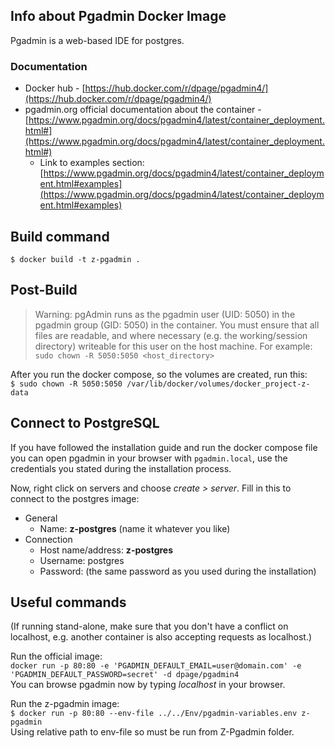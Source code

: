 ## Info about Pgadmin Docker Image
Pgadmin is a web-based IDE for postgres.   

### Documentation  
- Docker hub - [https://hub.docker.com/r/dpage/pgadmin4/](https://hub.docker.com/r/dpage/pgadmin4/)  
- pgadmin.org official documentation about the container - [https://www.pgadmin.org/docs/pgadmin4/latest/container_deployment.html#](https://www.pgadmin.org/docs/pgadmin4/latest/container_deployment.html#)  
    - Link to examples section: [https://www.pgadmin.org/docs/pgadmin4/latest/container_deployment.html#examples](https://www.pgadmin.org/docs/pgadmin4/latest/container_deployment.html#examples)  

## Build command  
`$ docker build -t z-pgadmin . ` 

## Post-Build  
> Warning: pgAdmin runs as the pgadmin user (UID: 5050) in the pgadmin group (GID: 5050) in the container. You must ensure that all files are readable, and where necessary (e.g. the working/session directory) writeable for this user on the host machine. For example: `sudo chown -R 5050:5050 <host_directory>`  

After you run the docker compose, so the volumes are created, run this:  
`$ sudo chown -R 5050:5050 /var/lib/docker/volumes/docker_project-z-data`  

## Connect to PostgreSQL
If you have followed the installation guide and run the docker compose file you can open pgadmin in your browser with `pgadmin.local`, use the credentials you stated during the installation process.  

Now, right click on servers and choose *create > server*. Fill in this to connect to the postgres image:  
- General  
    - Name: **z-postgres** (name it whatever you like)  
- Connection  
    - Host name/address: **z-postgres**  
    - Username: postgres  
    - Password: (the same password as you used during the installation)  

## Useful commands  
(If running stand-alone, make sure that you don't have a conflict on localhost, e.g. another container is also accepting requests as localhost.)  

Run the official image:  
    `docker run -p 80:80 -e 'PGADMIN_DEFAULT_EMAIL=user@domain.com' -e 'PGADMIN_DEFAULT_PASSWORD=secret' -d dpage/pgadmin4`  
You can browse pgadmin now by typing *localhost* in your browser.  

Run the z-pgadmin image:  
    `$ docker run -p 80:80 --env-file ../../Env/pgadmin-variables.env z-pgadmin`  
Using relative path to env-file so must be run from Z-Pgadmin folder.  

